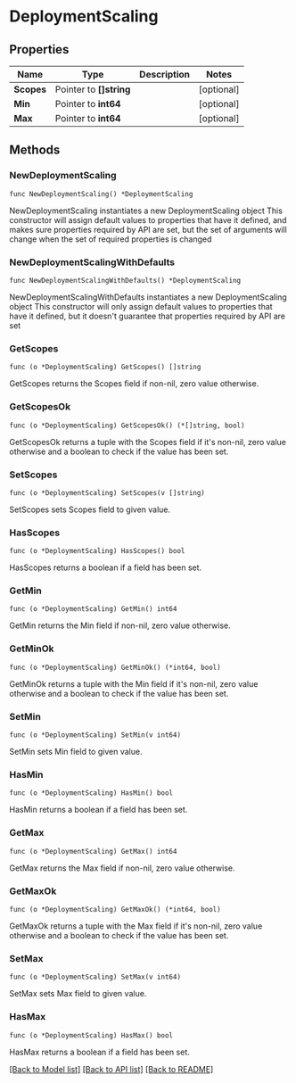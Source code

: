 # DeploymentScaling

## Properties

Name | Type | Description | Notes
------------ | ------------- | ------------- | -------------
**Scopes** | Pointer to **[]string** |  | [optional] 
**Min** | Pointer to **int64** |  | [optional] 
**Max** | Pointer to **int64** |  | [optional] 

## Methods

### NewDeploymentScaling

`func NewDeploymentScaling() *DeploymentScaling`

NewDeploymentScaling instantiates a new DeploymentScaling object
This constructor will assign default values to properties that have it defined,
and makes sure properties required by API are set, but the set of arguments
will change when the set of required properties is changed

### NewDeploymentScalingWithDefaults

`func NewDeploymentScalingWithDefaults() *DeploymentScaling`

NewDeploymentScalingWithDefaults instantiates a new DeploymentScaling object
This constructor will only assign default values to properties that have it defined,
but it doesn't guarantee that properties required by API are set

### GetScopes

`func (o *DeploymentScaling) GetScopes() []string`

GetScopes returns the Scopes field if non-nil, zero value otherwise.

### GetScopesOk

`func (o *DeploymentScaling) GetScopesOk() (*[]string, bool)`

GetScopesOk returns a tuple with the Scopes field if it's non-nil, zero value otherwise
and a boolean to check if the value has been set.

### SetScopes

`func (o *DeploymentScaling) SetScopes(v []string)`

SetScopes sets Scopes field to given value.

### HasScopes

`func (o *DeploymentScaling) HasScopes() bool`

HasScopes returns a boolean if a field has been set.

### GetMin

`func (o *DeploymentScaling) GetMin() int64`

GetMin returns the Min field if non-nil, zero value otherwise.

### GetMinOk

`func (o *DeploymentScaling) GetMinOk() (*int64, bool)`

GetMinOk returns a tuple with the Min field if it's non-nil, zero value otherwise
and a boolean to check if the value has been set.

### SetMin

`func (o *DeploymentScaling) SetMin(v int64)`

SetMin sets Min field to given value.

### HasMin

`func (o *DeploymentScaling) HasMin() bool`

HasMin returns a boolean if a field has been set.

### GetMax

`func (o *DeploymentScaling) GetMax() int64`

GetMax returns the Max field if non-nil, zero value otherwise.

### GetMaxOk

`func (o *DeploymentScaling) GetMaxOk() (*int64, bool)`

GetMaxOk returns a tuple with the Max field if it's non-nil, zero value otherwise
and a boolean to check if the value has been set.

### SetMax

`func (o *DeploymentScaling) SetMax(v int64)`

SetMax sets Max field to given value.

### HasMax

`func (o *DeploymentScaling) HasMax() bool`

HasMax returns a boolean if a field has been set.


[[Back to Model list]](../README.md#documentation-for-models) [[Back to API list]](../README.md#documentation-for-api-endpoints) [[Back to README]](../README.md)



